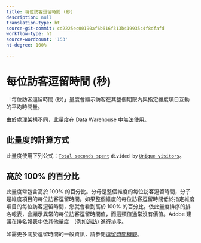 ```yaml
---
title: 每位訪客逗留時間 (秒)
description: null
translation-type: ht
source-git-commit: cd2225ec00190af6b616f313b419935c4f8dfafd
workflow-type: ht
source-wordcount: '153'
ht-degree: 100%

---
```



# 每位訪客逗留時間 (秒)

「每位訪客逗留時間 (秒)」量度會顯示訪客在其整個期限內與指定維度項目互動的平均時間量。

由於處理架構不同，此量度在 Data Warehouse 中無法使用。

## 此量度的計算方式

此量度使用下列公式：[`Total seconds spent`](total-seconds-spent.md) `divided by` [`Unique visitors`](unique-visitors.md)。

## 高於 100% 的百分比

此量度常包含高於 100% 的百分比。分母是整個維度的每位訪客逗留時間，分子是維度項目的每位訪客逗留時間。如果整個維度的每位訪客逗留時間低於指定維度項目的每位訪客逗留時間，您就會看到高於 100% 的百分比。依此量度排序的排名報表，會顯示異常的每位訪客逗留時間值，而這類值通常沒有價值。Adobe 建議在排名報表中依其他量度　(例如[造訪](visits.md)) 進行排序。

如需更多關於逗留時間的一般資訊，請參閱[逗留時間概觀](time-spent.md)。
